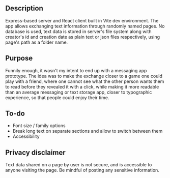 ## Description

Express-based server and React client built in Vite dev environment. The app allows exchanging text information through randomly named pages. No database is used, text data is stored in server's file system along with creator's id and creation date as plain text or json files respectively, using page's path as a folder name.

## Purpose

Funnily enough, it wasn't my intent to end up with a messaging app prototype. The idea was to make the exchange closer to a game one could play with a friend, where one cannot see what the other person wants them to read before they revealed it with a click, while making it more readable than an average messaging or text storage app, closer to typographic experience, so that people could enjoy their time.

## To-do

- Font size / family options
- Break long text on separate sections and allow to switch between them
- Accessibility

## Privacy disclaimer

Text data shared on a page by user is not secure, and is accessible to anyone visiting the page. Be mindful of posting any sensitive information.